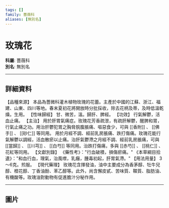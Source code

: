```yaml
---
tags: []
family: 薔薇科
aliases: [無別名]
---
```


# 玫瑰花

**科屬**: 薔薇科  
**別名**: 無別名  

---

## 詳細資料
【品種來源】
本品為薔微科灌木植物玫瑰的花蕾。主產於中國的江蘇、浙江、福建、山東、四川等地。春末夏初花將開放時分批採收，除去花柄及蒂，及時低溫乾燥。生用。
【性味歸經】
甘、微苦，溫。歸肝、脾經。
【功效】
行氣解鬱，活血止痛。
【主治】
用於肝胃氣痛症。玫瑰花芳香疏泄，有疏肝解鬱，醒脾和胃，行氣止痛之功。用治肝鬱犯胃之胸脅脘腹脹痛、嘔惡食少，可與 [[香附]] 、 [[佛手]] 、 [[砂仁]] 等同用。
用於月經不調、經前乳房脹痛、跌打傷痛。玫瑰花能行氣解鬱以調經，活血散瘀以止痛。治肝氣鬱滯之月經不調、經前乳房脹痛，可與 [[當歸]] 、 [[川芎]] 、 [[白芍]] 等同用。治跌打傷痛，多與 [[赤芍]] 、 [[桃仁]] 、花紅等同用。
【文獻別錄】
《藥性考》："行血破積，損傷瘀痛。"
《本草綱目拾遺》："和血行血，理氣，治風噤，乳癰，腫毒初起，肝胃氣滯。"
【用法用量】
3～6克。煎服。
【現代藥理】
玫瑰花含揮發油，油中主要成分為香茅醇、牡牛兒醇、橙花醇、丁香油酚、苯乙醇等。此外，尚含懈皮甙、苦味質、鞣質、脂肪油、有機酸等。玫瑰油對動物有促進膽汁分秘作用。

---

## 圖片
